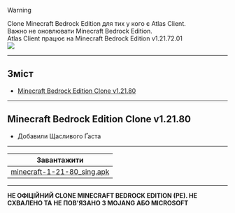 > [!Warning]
> Clone Minecraft Bedrock Edition для тих у кого є Atlas Client. <br>
> Важно не оновлювати Minecraft Bedrock Edition. <br>
> Atlas Client працює на Minecraft Bedrock Edition v1.21.72.01 <br>
> ![](https://uzvarua.github.io/clone-minecraft-bedrock-edition/images/atlasmenu.webp) <br>
***
## Зміст
- [Minecraft Bedrock Edition Clone v1.21.80](#minecraft-bedrock-edition-clone-v12180)
***
## Minecraft Bedrock Edition Clone v1.21.80
- Добавили Щасливого Ґаста
***
| Завантажити |
|---|
| [minecraft-1-21-80_sing.apk](https://github.com/uzvarUA/clone-minecraft-bedrock-edition/releases/download/v1.21.80-clone/minecraft-1-21-80_sign.apk)
***
**НЕ ОФІЦІЙНИЙ CLONE MINECRAFT BEDROCK EDITION (PE). НЕ СХВАЛЕНО ТА НЕ ПОВ'ЯЗАНО З MOJANG АБО MICROSOFT**
